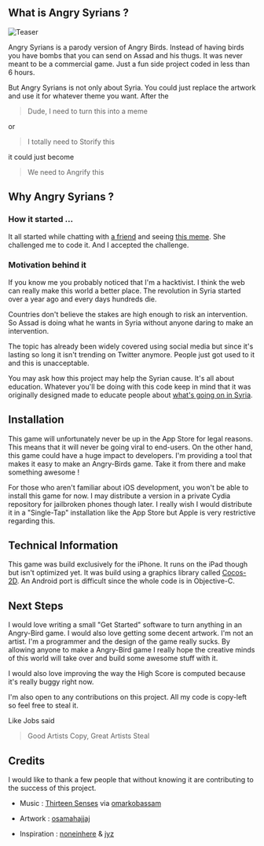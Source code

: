 ## What is Angry Syrians ?

![Teaser](http://f.cl.ly/items/47142T3f0X1K1G0M002i/free_psd_angry_birds_android_by_tsunamy_boy-d484iwq.png)

Angry Syrians is a parody version of Angry Birds. Instead of having birds you have bombs that you can send on Assad and his thugs. It was never meant to be a commercial game. Just a fun side project coded in less than 6 hours.

But Angry Syrians is not only about Syria. You could just replace the artwork and use it for whatever theme you want. After the 
> Dude, I need to turn this into a meme 

or 

>I totally need to Storify this

 it could just become

>We need to Angrify this 

## Why Angry Syrians ?

### How it started ...

It all started while chatting with [a friend](https://twitter.com/#!/noneinhere) and seeing [this meme](https://www.facebook.com/photo.php?fbid=179880925465714). She challenged me to code it. And I accepted the challenge.

### Motivation behind it

If you know me you probably noticed that I'm a hacktivist. I think the web can really make this world a better place. The revolution in Syria started over a year ago and every days hundreds die.

Countries don't believe the stakes are high enough to risk an intervention. So Assad is doing what he wants in Syria without anyone daring to make an intervention.

The topic has already been widely covered using  social media but since it's lasting so long it isn't trending on Twitter anymore. People just got used to it and this is unacceptable.

You may ask how this project may help the Syrian cause. It's all about education. Whatever you'll be doing with this code keep in mind that it was originally designed made to educate people about [what's going on in Syria](https://twitter.com/#!/JanKuzvart/syria).

## Installation

This game will unfortunately never be up in the App Store for legal reasons. This means that it will never be going viral to end-users. On the other hand, this game could have a huge impact to developers. I'm providing a tool that makes it easy to make an Angry-Birds game. Take it from there and make something awesome !

For those who aren't familiar about iOS development, you won't be able to install this game for now. I may distribute a version in a private Cydia repository for jailbroken phones though later. I really wish I would distribute it in a "Single-Tap" installation like the App Store but Apple is very restrictive regarding this.

## Technical Information

This game was build exclusively for the iPhone. It runs on the iPad though but isn't optimized yet. It was build using a graphics library called [Cocos-2D](http://www.cocos2d-iphone.org/). An Android port is difficult since the whole code is in Objective-C. 

## Next Steps

I would love writing a small "Get Started" software to turn anything in an Angry-Bird game. I would also love getting some decent artwork. I'm not an artist. I'm a programmer and the design of the game really sucks. By allowing anyone to make a Angry-Bird game I really hope the creative minds of this world will take over and build some awesome stuff with it.

I would also love improving the way the High Score is computed because it's really buggy right now.

I'm also open to any contributions on this project. All my code is copy-left so feel free to steal it.

Like Jobs said 
> Good Artists Copy, Great Artists Steal


## Credits 

I would like to thank a few people that without knowing it are contributing to the success of this project.

* Music :  [Thirteen Senses](http://www.youtube.com/watch?v=VFroDCsVCeY) via [omarkobassam](http://www.youtube.com/watch?v=iHOLXEzuWfg)

* Artwork : [osamahajjaj](http://osamahajjaj.com/en/)

* Inspiration : [noneinhere](http://twitter.com/noneinhere) & [jyz](http://twitter.com/jyzas)
